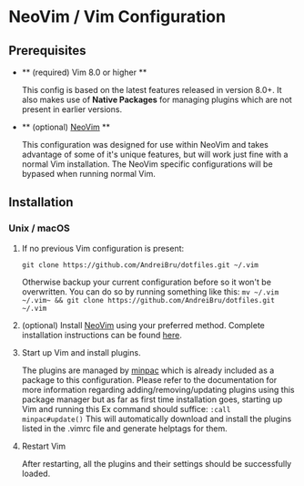 # NeoVim / Vim Configuration

## Prerequisites

- ** (required) Vim 8.0 or higher **

   This config is based on the latest features released in version 8.0+. It also makes use of **Native Packages** for managing plugins which are not present in earlier versions.

- ** (optional) [NeoVim](https://github.com/neovim/neovim) **

   This configuration was designed for use within NeoVim and takes advantage of some of it's unique features, but will work just fine with a normal Vim installation. The NeoVim specific configurations will be bypased when running normal Vim.

## Installation
### Unix / macOS

1. If no previous Vim configuration is present: 

   `git clone https://github.com/AndreiBru/dotfiles.git ~/.vim`

   Otherwise backup your current configuration before so it won't be overwritten.  You can do so by running something like this:
   `mv ~/.vim ~/.vim~ && git clone https://github.com/AndreiBru/dotfiles.git ~/.vim`

2. (optional) Install [NeoVim](https://github.com/neovim/neovim) using your preferred method. Complete installation instructions can be found [here](https://github.com/neovim/neovim/wiki/Installing-Neovim).  

3. Start up Vim and install plugins.

   The plugins are managed by [minpac](https://github.com/k-takata/minpac) which is already included as a package to this configuration. Please refer to the documentation for more information regarding adding/removing/updating plugins using this package manager but as far as first time installation goes, starting up Vim and running this Ex command should suffice:
   `:call minpac#update()`
   This will automatically download and install the plugins listed in the .vimrc file and generate helptags for them.

4. Restart Vim

   After restarting, all the plugins and their settings should be successfully loaded.



